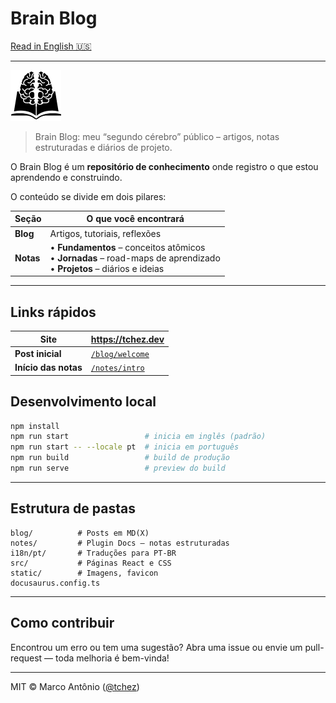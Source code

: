 # Brain Blog

[Read in English 🇺🇸](./README.md)

---

![Logo do Brain Blog](./static/img/logo.png)

> Brain Blog: meu “segundo cérebro” público – artigos, notas estruturadas e diários de projeto.

O Brain Blog é um **repositório de conhecimento** onde registro o que estou aprendendo e construindo.

O conteúdo se divide em dois pilares:

| Seção     | O que você encontrará                                                                                                    |
| --------- | ------------------------------------------------------------------------------------------------------------------------ |
| **Blog**  | Artigos, tutoriais, reflexões                                                                                            |
| **Notas** | • **Fundamentos** – conceitos atômicos<br>• **Jornadas** – road-maps de aprendizado<br>• **Projetos** – diários e ideias |

---

## Links rápidos

| **Site**             | <https://tchez.dev>                             |
| -------------------- | ----------------------------------------------- |
| **Post inicial**     | [`/blog/welcome`](./blog/2025-05-04-welcome.md) |
| **Início das notas** | [`/notes/intro`](./notes/intro.md)              |

## Desenvolvimento local

```bash
npm install
npm run start                 # inicia em inglês (padrão)
npm run start -- --locale pt  # inicia em português
npm run build                 # build de produção
npm run serve                 # preview do build
```

---

## Estrutura de pastas

```
blog/          # Posts em MD(X)
notes/         # Plugin Docs – notas estruturadas
i18n/pt/       # Traduções para PT-BR
src/           # Páginas React e CSS
static/        # Imagens, favicon
docusaurus.config.ts
```

---

## Como contribuir

Encontrou um erro ou tem uma sugestão?
Abra uma issue ou envie um pull-request — toda melhoria é bem-vinda!

---

MIT © Marco Antônio ([@tchez](https://github.com/tchez))
